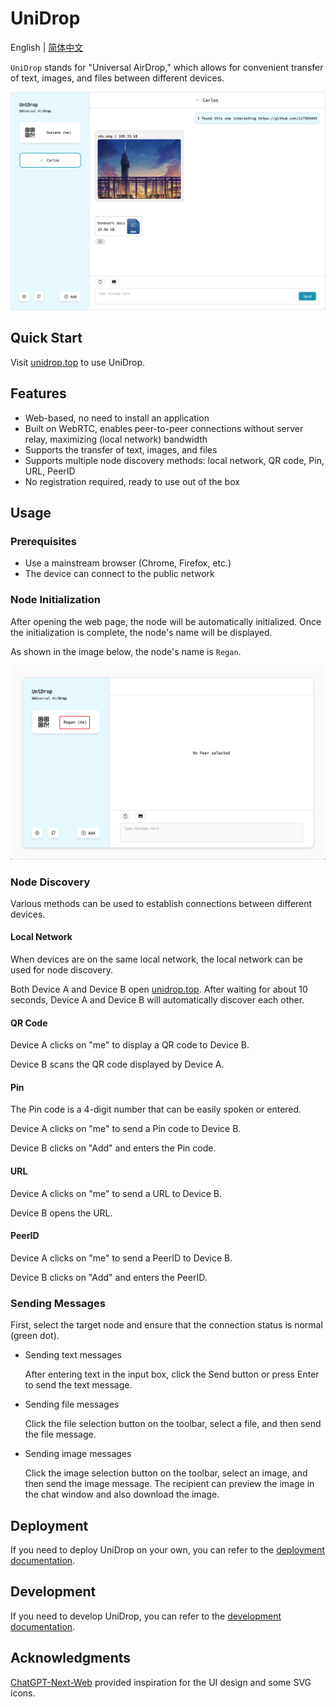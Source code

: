 # UniDrop

English | [简体中文](./README_zh-CN.md)

`UniDrop` stands for "Universal AirDrop," which allows for convenient transfer of text, images, and files between different devices.

![cover](./docs/assets/cover.png)

## Quick Start

Visit [unidrop.top](https://www.unidrop.top) to use UniDrop.

## Features

- Web-based, no need to install an application
- Built on WebRTC, enables peer-to-peer connections without server relay, maximizing (local network) bandwidth
- Supports the transfer of text, images, and files
- Supports multiple node discovery methods: local network, QR code, Pin, URL, PeerID
- No registration required, ready to use out of the box

## Usage

### Prerequisites

- Use a mainstream browser (Chrome, Firefox, etc.)
- The device can connect to the public network

### Node Initialization

After opening the web page, the node will be automatically initialized. Once the initialization is complete, the node's name will be displayed.

As shown in the image below, the node's name is `Regan`.

![name](./docs/assets/name.png)

### Node Discovery

Various methods can be used to establish connections between different devices.

#### Local Network

When devices are on the same local network, the local network can be used for node discovery.

Both Device A and Device B open [unidrop.top](https://www.unidrop.top). After waiting for about 10 seconds, Device A and Device B will automatically discover each other.

#### QR Code

Device A clicks on "me" to display a QR code to Device B.

Device B scans the QR code displayed by Device A.

#### Pin

The Pin code is a 4-digit number that can be easily spoken or entered.

Device A clicks on "me" to send a Pin code to Device B.

Device B clicks on "Add" and enters the Pin code.

#### URL

Device A clicks on "me" to send a URL to Device B.

Device B opens the URL.

#### PeerID

Device A clicks on "me" to send a PeerID to Device B.

Device B clicks on "Add" and enters the PeerID.

### Sending Messages

First, select the target node and ensure that the connection status is normal (green dot).

- Sending text messages

  After entering text in the input box, click the Send button or press Enter to send the text message.

- Sending file messages

  Click the file selection button on the toolbar, select a file, and then send the file message.

- Sending image messages

  Click the image selection button on the toolbar, select an image, and then send the image message. The recipient can preview the image in the chat window and also download the image.

## Deployment

If you need to deploy UniDrop on your own, you can refer to the [deployment documentation](./docs/deploy.md).

## Development

If you need to develop UniDrop, you can refer to the [development documentation](./docs/develop.md).

## Acknowledgments

[ChatGPT-Next-Web](https://github.com/Yidadaa/ChatGPT-Next-Web) provided inspiration for the UI design and some SVG icons.
